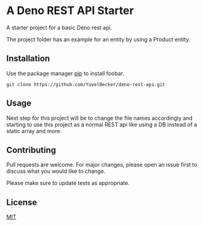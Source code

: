 # A Deno REST API Starter

A starter project for a basic Deno rest api.

The project folder has an example for an entity by using a Product entity.

## Installation

Use the package manager [pip](https://pip.pypa.io/en/stable/) to install foobar.

```git
git clone https://github.com/YovelBecker/deno-rest-api.git
```

## Usage

Next step for this project will be to change the file names accordingly and starting to use this project as a normal REST api like using a DB instead of a static array and more.


## Contributing
Pull requests are welcome. For major changes, please open an issue first to discuss what you would like to change.

Please make sure to update tests as appropriate.

## License
[MIT](https://choosealicense.com/licenses/mit/)